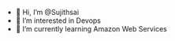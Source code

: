 - 👋 Hi, I’m @Sujithsai
- 👀 I’m interested in Devops 
- 🌱 I’m currently learning Amazon Web Services


<!---
Sujithsai08/Sujithsai08 is a ✨ special ✨ repository because its `README.md` (this file) appears on your GitHub profile.
You can click the Preview link to take a look at your changes.
--->
